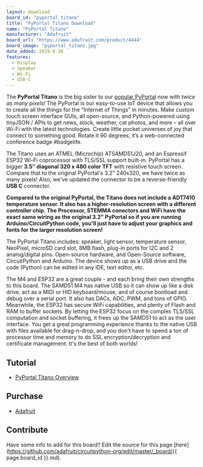 ```yaml
---
layout: download
board_id: "pyportal_titano"
title: "PyPortal Titano Download"
name: "PyPortal Titano"
manufacturer: "Adafruit"
board_url: "https://www.adafruit.com/product/4444"
board_image: "pyportal_titano.jpg"
date_added: 2019-8-30
features:
  - Display
  - Speaker
  - Wi-Fi
  - USB-C
---
```


The **PyPortal Titano** is the big sister to our [popular PyPortal](https://www.adafruit.com/product/4116) now with _twice as many pixels!_ The PyPortal is our easy-to-use IoT device that allows you to create all the things for the “Internet of Things” in minutes. Make custom touch screen interface GUIs, all open-source, and Python-powered using tinyJSON / APIs to get news, stock, weather, cat photos, and more – all over Wi-Fi with the latest technologies. Create little pocket universes of joy that connect to something good. Rotate it 90 degrees, it’s a web-connected conference badge #badgelife.

The Titano uses an ATMEL (Microchip) ATSAMD51J20, and an Espressif ESP32 Wi-Fi coprocessor with TLS/SSL support built-in. PyPortal has a bigger **3.5″ diagonal 320 x 480 color TFT** with resistive touch screen. Compare that to the original PyPortal's 3.2" 240x320, we have twice as many pixels! Also, we've updated the connector to be a reverse-friendly **USB C** connector.

**Compared to the original PyPortal, the Titano does not include a ADT7410 temperature sensor. It also has a higher-resolution screen with a different controller chip. The Processor, STEMMA conectors and WiFi have the exact same wiring as the original 3.2" PyPortal so if you are running Arduino/CircuitPython code, you'll just have to adjust your graphics and fonts for the larger resolution screen!**

The PyPortal Titano includes: speaker, light sensor, temperature sensor, NeoPixel, microSD card slot, 8MB flash, plug-in ports for I2C and 2 analog/digital pins. Open-source hardware, and Open-Source software, CircuitPython and Arduino. The device shows up as a USB drive and the code (Python) can be edited in any IDE, text editor, etc.

The M4 and ESP32 are a great couple - and each bring their own strengths to this board. The SAMD51 M4 has native USB so it can show up like a disk drive, act as a MIDI or HID keyboard/mouse, and of course bootload and debug over a serial port. It also has DACs, ADC, PWM, and tons of GPIO. Meanwhile, the ESP32 has secure WiFi capabilities, and plenty of Flash and RAM to buffer sockets. By letting the ESP32 focus on the complex TLS/SSL computation and socket buffering, it frees up the SAMD51 to act as the user interface. You get a great programming experience thanks to the native USB with files available for drag-n-drop, and you don't have to spend a ton of processor time and memory to do SSL encryption/decryption and certificate management. It's the best of both worlds!

## Tutorial

- [PyPortal Titano Overview](https://learn.adafruit.com/adafruit-pyportal-titano)

## Purchase
* [Adafruit](https://www.adafruit.com/product/4444)

## Contribute

Have some info to add for this board? Edit the source for this page [here](https://github.com/adafruit/circuitpython-org/edit/master/_board/{{ page.board_id }}.md).
